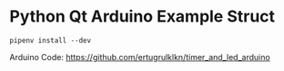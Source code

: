 # Python Qt Arduino Example Struct

```shell
pipenv install --dev
```

Arduino Code:
    https://github.com/ertugrulklkn/timer_and_led_arduino
